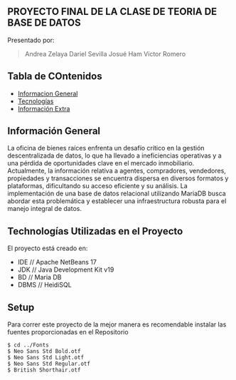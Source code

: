 ## PROYECTO FINAL DE LA CLASE DE TEORIA DE BASE DE DATOS 
Presentado por: 
  > Andrea Zelaya
  > Dariel Sevilla
  > Josué Ham
  > Víctor Romero  

## Tabla de COntenidos
* [Informacion General](#general-info)
* [Tecnologías](#technologies)
* [Información Extra](#setup)

## Información General
La oficina de bienes raíces enfrenta un desafío crítico en la gestión descentralizada de datos, 
lo que ha llevado a ineficiencias operativas y a una pérdida de oportunidades clave en el mercado inmobiliario. 
Actualmente, la información relativa a agentes, compradores, vendedores, propiedades y transacciones se encuentra 
dispersa en diversos formatos y plataformas, dificultando su acceso eficiente y su análisis. 
La implementación de una base de datos relacional utilizando MariaDB busca abordar esta problemática y establecer 
una infraestructura robusta para el manejo integral de datos.
	
## Technologías Utilizadas en el Proyecto
El proyecto está creado en:
* IDE  // Apache NetBeans 17         
* JDK  // Java Development Kit v19   
* BD   // Maria DB                   
* DBMS // HeidiSQL                   
	
## Setup
Para correr este proyecto de la mejor manera es recomendable instalar las fuentes proporcionadas en el Repositorio

```
$ cd ../Fonts
$ Neo Sans Std Bold.otf
$ Neo Sans Std Light.otf
$ Neo Sans Std Regular.otf
$ British Shorthair.otf
```
